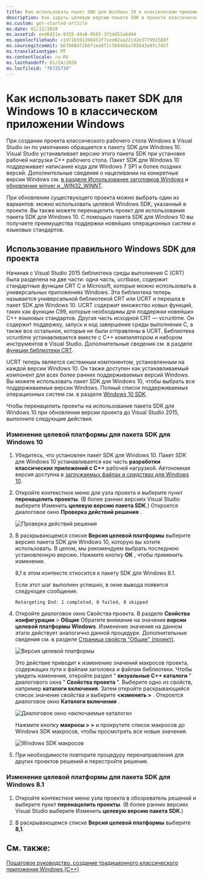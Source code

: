```yaml
---
title: Как использовать пакет SDK для Windows 10 в классическом приложении Windows
description: Как задать целевую версию пакета SDK в проекте классического приложения Windows для использования пакета SDK для Windows 10.
ms.custom: get-started-article
ms.date: 01/22/2020
ms.assetid: eed6421e-9355-44a6-9582-3f1d453a6d44
ms.openlocfilehash: c1d71b591398453f7cee02aa22cd2e377991588f
ms.sourcegitcommit: b67b08472b6f1ee8f1c5684bba7056d3e0fc745f
ms.translationtype: MT
ms.contentlocale: ru-RU
ms.lasthandoff: 01/24/2020
ms.locfileid: "76725738"
---
```

# <a name="how-to-use-the-windows-10-sdk-in-a-windows-desktop-application"></a>Как использовать пакет SDK для Windows 10 в классическом приложении Windows

При создании проекта классического рабочего стола Windows в Visual Studio он по умолчанию обращается к пакету SDK для Windows 10. Visual Studio устанавливает версию этого пакета SDK при установке рабочей нагрузки C++ рабочего стола. Пакет SDK для Windows 10 поддерживает написание кода для Windows 7 SP1 и более поздних версий. Дополнительные сведения о нацеливании на конкретные версии Windows см. [в разделе Использование заголовков Windows](/windows/win32/WinProg/using-the-windows-headers) и [обновление winver и _WIN32_WINNT](../porting/modifying-winver-and-win32-winnt.md).

При обновлении существующего проекта можно выбрать один из вариантов: можно использовать целевой Windows SDK, указанный в проекте. Вы также можете перенацелить проект для использования пакета SDK для Windows 10. С помощью пакета SDK для Windows 10 вы получаете преимущества поддержки новейших операционных систем и языковых стандартов.

## <a name="use-the-right-windows-sdk-for-your-project"></a>Использование правильного Windows SDK для проекта

Начиная с Visual Studio 2015 библиотека среды выполнения C (CRT) была разделена на две части: одна часть, ucrtbase, содержит стандартные функции CRT C и Microsoft, которые можно использовать в универсальных приложениях Windows. Эта библиотека теперь называется универсальной библиотекой CRT или UCRT и перешла в пакет SDK для Windows 10. UCRT содержит множество новых функций, таких как функции C99, которые необходимы для поддержки новейших C++ языковых стандартов. Другая часть исходной CRT — vcruntime. Он содержит поддержку, запуск и код завершения среды выполнения C, а также все остальное, которые не были отправлены в UCRT. Библиотека vcruntime устанавливается вместе с C++ компилятором и набором инструментов в Visual Studio. Дополнительные сведения см. в разделе [функции библиотеки CRT](../c-runtime-library/crt-library-features.md).

UCRT теперь является системным компонентом, установленным на каждой версии Windows 10. Он также доступен как устанавливаемый компонент для всех более ранних поддерживаемых версий Windows. Вы можете использовать пакет SDK для Windows 10, чтобы выбрать все поддерживаемые версии Windows. Полный список поддерживаемых операционных систем см. в разделе [Windows 10 SDK](https://developer.microsoft.com/windows/downloads/windows-10-sdk).

Чтобы перенацелить проекты на использование пакета SDK для Windows 10 при обновлении версии проекта до Visual Studio 2015, выполните следующие действия.

### <a name="to-target-the-windows-10-sdk"></a>Изменение целевой платформы для пакета SDK для Windows 10

1. Убедитесь, что установлен пакет SDK для Windows 10. Пакет SDK для Windows 10 устанавливается как часть **разработки классических приложений с C++**  рабочей нагрузкой. Автономная версия доступна в [загружаемых файлах и средствах для Windows 10](https://developer.microsoft.com/windows/downloads).

1. Откройте контекстное меню для узла проекта и выберите пункт **перенацелить проекты**. (В более ранних версиях Visual Studio выберите Изменить **целевую версию пакета SDK**.) Откроется диалоговое окно **Проверка действий решения** .

   ![Проверка действий решения](../windows/media/retargetingwindowssdk2.PNG "RetargetingWindowsSDK2")

1. В раскрывающемся списке **Версия целевой платформы** выберите версию пакета SDK для Windows 10, которую вы хотите использовать. В целом, мы рекомендуем выбрать последнюю установленную версию. Нажмите кнопку **ОК** , чтобы применить изменение.

   8,1 в этом контексте относится к пакету SDK для Windows 8.1.

   Если этот шаг выполнен успешно, в окне вывода появится следующее сообщение.

   `Retargeting End: 1 completed, 0 failed, 0 skipped`

1. Откройте диалоговое окно Свойства проекта. В разделе **Свойства конфигурации** > **Общие** Обратите внимание на значения **версии целевой платформы Windows**. Изменение значения на данном этапе действует аналогично данной процедуре. Дополнительные сведения см. в разделе [Страница свойств "Общие" (проект)](../build/reference/general-property-page-project.md).

   ![Версия целевой платформы](../windows/media/retargetingwindowssdk3.PNG "RetargetingWindowsSDK3")

   Это действие приводит к изменению значений макросов проекта, содержащих пути к файлам заголовка и файлам библиотеки. Чтобы увидеть изменения, откройте раздел " **визуальные C++ каталоги** " диалогового окна " **Свойства проекта** ". Выберите одно из свойств, например **каталоги включения**. Затем откройте раскрывающийся список значение свойства и выберите **\<изменить >** . Откроется диалоговое окно **Каталоги включения** .

   ![Диалоговое окно «включаемые каталоги»](../windows/media/retargetingwindowssdk4.PNG "RetargetingWindowsSDK4")

   Нажмите кнопку **макросы > >** и прокрутите список макросов до Windows SDK макросов, чтобы просмотреть все новые значения.

   ![Windows SDK макросов](../windows/media/retargetingwindowssdk5.PNG "RetargetingWindowsSDK5")

1. При необходимости повторите процедуру перенаправления для других проектов решений и перестройте решение.

### <a name="to-target-the-windows-81-sdk"></a>Изменение целевой платформы для пакета SDK для Windows 8.1

1. Откройте контекстное меню узла проекта в обозреватель решений и выберите пункт **перенацелить проекты**. (В более ранних версиях Visual Studio выберите Изменить **целевую версию пакета SDK**.)

2. В раскрывающемся списке **Версия целевой платформы** выберите **8,1**.

## <a name="see-also"></a>См. также:

[Пошаговое руководство. создание традиционного классического приложения Windows (C++)](../windows/walkthrough-creating-windows-desktop-applications-cpp.md)
